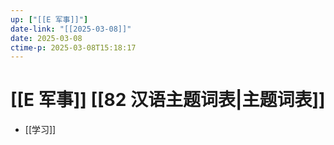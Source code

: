 ```yaml
---
up: ["[[E 军事]]"]
date-link: "[[2025-03-08]]"
date: 2025-03-08
ctime-p: 2025-03-08T15:18:17
---
```


# [[E 军事]] [[82 汉语主题词表|主题词表]]

- [[学习]]
